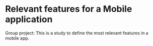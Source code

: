 # Relevant features for a Mobile application
Group project: This is a study to define the most relevant features in a mobile app.

